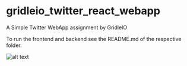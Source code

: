 # gridleio_twitter_react_webapp
A Simple Twitter WebApp assignment by GridleIO

To run the frontend and backend see the README.md of the respective folder.

![alt text](https://user-images.githubusercontent.com/17279790/31254682-5827d48a-aa47-11e7-9a79-d35821a37b38.png)
